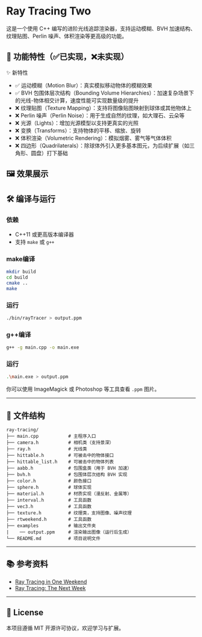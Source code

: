 
# Ray Tracing Two

这是一个使用 C++ 编写的进阶光线追踪渲染器，支持运动模糊、BVH 加速结构、纹理贴图、Perlin 噪声、体积渲染等更高级的功能。

## 🌟 功能特性（✅已实现，❌未实现）
✨ 新特性
- ✅ 运动模糊（Motion Blur）：真实模拟移动物体的模糊效果
- ✅ BVH 包围体层次结构（Bounding Volume Hierarchies）：加速复杂场景下的光线-物体相交计算，速度性能可实现数量级的提升
- ❌ 纹理贴图（Texture Mapping）：支持将图像贴图映射到球体或其他物体上
- ❌ Perlin 噪声（Perlin Noise）：用于生成自然的纹理，如大理石、云朵等
- ❌ 光源（Lights）：增加光源模型以支持更真实的光照
- ❌ 变换（Transforms）：支持物体的平移、缩放、旋转
- ❌ 体积渲染（Volumetric Rendering）：模拟烟雾、雾气等气体体积
- ❌ 四边形（Quadrilaterals）：除球体外引入更多基本图元，为后续扩展（如三角形、圆盘）打下基础

## 🖼️ 效果展示

## 🛠 编译与运行

### 依赖

- C++11 或更高版本编译器
- 支持 `make` 或 `g++`

### make编译

```bash
mkdir build
cd build
cmake ..
make
```

### 运行

```bash
./bin/rayTracer > output.ppm
```
### g++编译

```bash
g++ -g main.cpp -o main.exe
```
### 运行

```bash
.\main.exe > output.ppm
```

你可以使用 ImageMagick 或 Photoshop 等工具查看 `.ppm` 图片。

---

## 🧮 文件结构

```
ray-tracing/
├── main.cpp           # 主程序入口
├── camera.h           # 相机类（支持景深）
├── ray.h              # 光线类
├── hittable.h         # 可被击中的物体接口
├── hittable_list.h    # 可被击中的物体列表
├── aabb.h             # 包围盒类（用于 BVH 加速）
├── bvh.h              # 包围体层次结构 BVH 实现
├── color.h            # 颜色接口
├── sphere.h           # 球体实现
├── material.h         # 材质实现（漫反射、金属等）
├── interval.h         # 工具函数
├── vec3.h             # 工具函数
├── texture.h          # 纹理类，支持图像、噪声纹理
├── rtweekend.h        # 工具函数
├── examples           # 输出文件夹
|    ── output.ppm     # 渲染输出图像（运行后生成）
└── README.md          # 项目说明文件
```

---

## 📚 参考资料

- [Ray Tracing in One Weekend](https://raytracing.github.io/)
- [Ray Tracing: The Next Week](https://raytracing.github.io/)

---

## 📄 License

本项目遵循 MIT 开源许可协议，欢迎学习与扩展。
